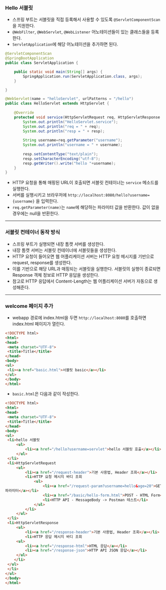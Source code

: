 ### Hello 서블릿
- 스프링 부트는 서블릿을 직접 등록해서 사용할 수 있도록 `@ServletComponentScan`을 지원한다.
- `@WebFilter`, `@WebServlet`, `@WebListener` 어노테이션들이 있는 클래스들을 등록한다.
- `ServletApplication`에 해당 어노테이션을 추가하면 된다.

```java
@ServletComponentScan
@SpringBootApplication
public class ServletApplication {

	public static void main(String[] args) {
		SpringApplication.run(ServletApplication.class, args);
	}

}
```
```java
@WebServlet(name = "helloServlet", urlPatterns = "/hello")
public class HelloServlet extends HttpServlet {
    
    @Override
    protected void service(HttpServletRequest req, HttpServletResponse resp) throws ServletException, IOException {
        System.out.println("HelloServlet.service");
        System.out.println("req = " + req);
        System.out.println("resp = " + resp);
        
        String username=req.getParameter("username");
        System.out.println("username = " + username);
        
        resp.setContentType("text/plain");
        resp.setCharacterEncoding("utf-8");
        resp.getWriter().write("hello "+username);
    }
}
```
- HTTP 요청을 통해 매핑된 URL이 호출되면 서블릿 컨테이너는 `service` 메소드를 실행한다.
- 서버를 실행시키고 브라우저에 `http://localhost:8080/hello?username={username}` 을 입력한다.
- `req.getParameter(name)`는 `name`에 해당하는 파라미터 값을 반환한다. 값이 없을 경우에는 null을 반환한다.
---

### 서블릿 컨테이너 동작 방식
- 스프링 부트가 실행되면 내장 톰캣 서버를 생성한다.
- 내장 톰캣 서버는 서블릿 컨테이너에 서블릿들을 생성한다.
- HTTP 요청이 들어오면 웹 어플리케이션 서버는 HTTP 요청 메시지를 기반으로 request, response를 생성한다.
- 이를 기반으로 해당 URL과 매핑되는 서블릿을 실행한다. 서블릿의 실행이 종료되면 Response 객체 정보로 HTTP 응답을 생성한다.
- 참고로 HTTP 응답에서 Content-Length는 웹 어플리케이션 서버가 자동으로 생성해준다.
---

### welcome 페이지 추가
- webapp 경로에 index.html을 두면 `http://localhost:8080`를 호출하면 index.html 페이지가 열린다.

```html
<!DOCTYPE html>
<html>
<head>
 <meta charset="UTF-8">
 <title>Title</title>
</head>
<body>
<ul>
 <li><a href="basic.html">서블릿 basic</a></li>
</ul>
</body>
</html>
```
- `basic.html`은 다음과 같이 작성한다.
```html
<!DOCTYPE html>
<html>
<head>
 <meta charset="UTF-8">
 <title>Title</title>
</head>
<body>
<ul>
 <li>hello 서블릿
	 <ul>
		 <li><a href="/hello?username=servlet">hello 서블릿 호출</a></li>
	 </ul>
 </li>
 <li>HttpServletRequest
	 <ul>
		 <li><a href="/request-header">기본 사용법, Header 조회</a></li>
		 <li>HTTP 요청 메시지 바디 조회
			 <ul>
				 <li><a href="/request-param?username=hello&age=20">GET - 쿼리
파라미터</a></li>
				 <li><a href="/basic/hello-form.html">POST - HTML Form</a></li>
				 <li>HTTP API - MessageBody -> Postman 테스트</li>
			 </ul>
		 </li>
	 </ul>
 </li>
 <li>HttpServletResponse
	 <ul>
		 <li><a href="/response-header">기본 사용법, Header 조회</a></li>
		 <li>HTTP 응답 메시지 바디 조회
	 <ul>
		 <li><a href="/response-html">HTML 응답</a></li>
		 <li><a href="/response-json">HTTP API JSON 응답</a></li>
	 </ul>
	</li>
 </ul>
 </li>
</ul>
</body>
</html>
```